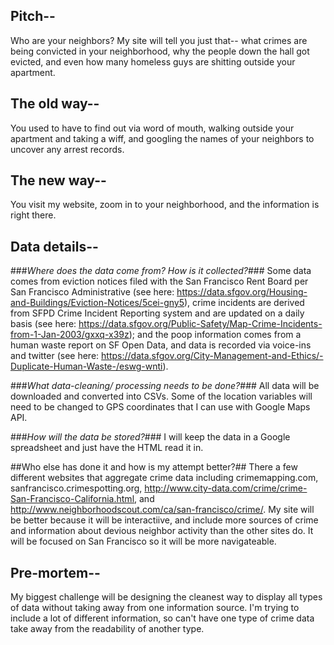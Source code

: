 ## **Pitch--**

Who are your neighbors? My site will tell you just that-- what crimes are being convicted in your neighborhood, why the people down the hall got evicted, and even how many homeless guys are shitting outside your apartment.

## **The old way--**
You used to have to find out via word of mouth, walking outside your apartment and taking a wiff, and googling the names of your neighbors to uncover any arrest records.

## **The new way--**
You visit my website, zoom in to your neighborhood, and the information is right there.

## **Data details--**

###_Where does the data come from? How is it collected?_###
Some data comes from eviction notices filed with the San Francisco Rent Board per San Francisco Administrative (see here: https://data.sfgov.org/Housing-and-Buildings/Eviction-Notices/5cei-gny5), crime incidents are derived from SFPD Crime Incident Reporting system and are updated on a daily basis (see here: https://data.sfgov.org/Public-Safety/Map-Crime-Incidents-from-1-Jan-2003/gxxq-x39z); and the poop information comes from a human waste report on SF Open Data, and data is recorded via voice-ins and twitter (see here: https://data.sfgov.org/City-Management-and-Ethics/-Duplicate-Human-Waste-/eswg-wnti).


###_What data-cleaning/ processing needs to be done?_###
All data will be downloaded and converted into CSVs. Some of the location variables will need to be changed to GPS coordinates that I can use with Google Maps API.

###_How will the data be stored?_###
I will keep the data in a Google spreadsheet and just have the HTML read it in.

##Who else has done it and how is my attempt better?##
There a few different websites that aggregate crime data including crimemapping.com, sanfrancisco.crimespotting.org, http://www.city-data.com/crime/crime-San-Francisco-California.html, and http://www.neighborhoodscout.com/ca/san-francisco/crime/. My site will be better because it will be interactiive, and include more sources of crime and information about devious neighbor activity than the other sites do. It will be focused on San Francisco so it will be more navigateable.

## Pre-mortem-- ##
My biggest challenge will be designing the cleanest way to display all types of data without taking away from one information source. I'm trying to include a lot of different information, so can't have one type of crime data take away from the readability of another type.
